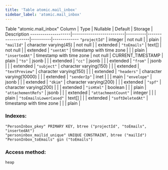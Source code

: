 ```yaml
---
title: 'Table atomic.mail_inbox'
sidebar_label: 'atomic.mail_inbox'
---
```

Table "atomic.mail_inbox"
Column       |           Type           | Nullable |      Default      | Storage  | Description 
--------------------|--------------------------|----------|-------------------|----------|-------------
`"projectId"`          | integer                  | not null |                   | plain    | 
`"mailId"`             | character varying(45)    | not null |                   | extended | 
`"toEmails"`           | text[]                   | not null |                   | extended | 
`"sentAt"`             | timestamp with time zone |          |                   | plain    | 
`"insertedAt"`         | timestamp with time zone | not null | CURRENT_TIMESTAMP | plain    | 
`"to"`                 | jsonb                    |          |                   | extended | 
`"cc"`                 | jsonb                    |          |                   | extended | 
`"from"`               | jsonb                    |          |                   | extended | 
`"subject"`            | character varying(150)   |          |                   | extended | 
`"textPreview"`        | character varying(150)   |          |                   | extended | 
`"headers"`            | character varying(10000) |          |                   | extended | 
`"senderIp"`           | inet                     |          |                   | main     | 
`"envelope"`           | jsonb                    |          |                   | extended | 
`"dkim"`               | character varying(200)   |          |                   | extended | 
`"spf"`                | character varying(200)   |          |                   | extended | 
`"isHtml"`             | boolean                  |          |                   | plain    | 
`"attachementRefs"`    | jsonb                    |          |                   | extended | 
`"attachmentCount"`    | integer                  |          |                   | plain    | 
`"toEmailsLowerCased"` | text[]                   |          |                   | extended | 
`"softDeletedAt"`      | timestamp with time zone |          |                   | plain    | 
### Indexes:
```
"PersonInbox_pkey" PRIMARY KEY, btree ("projectId", "toEmails", "insertedAt")
"personinbox_mailid_unique" UNIQUE CONSTRAINT, btree ("mailId")
"PersonInbox_toEmails" gin ("toEmails")
```
### Access method:
```
heap
```